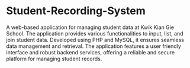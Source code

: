 # Student-Recording-System

A web-based application for managing student data at Kwik Kian Gie School. The application provides various functionalities to input, list, and
join student data. Developed using PHP and MySQL, it ensures seamless data management and retrieval. The application features a user friendly interface and robust backend services, offering a reliable and secure platform for managing student records.
